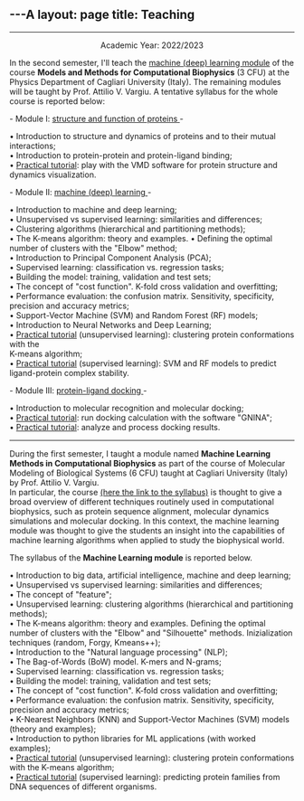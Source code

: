 ---A
layout: page
title: Teaching
---
---

<p align=center>
Academic Year: 2022/2023

<p>In the second semester, I'll teach the <u>machine (deep) learning module</u> of the course <b>Models and Methods for Computational Biophysics</b> (3 CFU) at the Physics Department of Cagliari University (Italy). The remaining modules will be taught by Prof. Attilio V. Vargiu.
A tentative syllabus for the whole course is reported below:
</p>

<p>
- Module I: <u>structure and function of proteins </u> - <br>
</p>
<p>
• Introduction to structure and dynamics of proteins and to their mutual interactions; <br>
• Introduction to protein-protein and protein-ligand binding; <br>
• <u>Practical tutorial</u>: play with the VMD software for protein structure and dynamics visualization. <br>
</p>
<p>
- Module II: <u> machine (deep) learning </u> - <br>
</p>
<p>
• Introduction to machine and deep learning; <br>
• Unsupervised vs supervised learning: similarities and differences;<br>
• Clustering algorithms (hierarchical and partitioning methods); <br>
• The K-means algorithm: theory and examples.
• Defining the optimal number of clusters with the "Elbow" method; <br>
• Introduction to Principal Component Analysis (PCA); <br> 
• Supervised learning: classification vs. regression tasks; <br>
• Building the model: training, validation and test sets; <br>
• The concept of "cost function". K-fold cross validation and overfitting; <br>
• Performance evaluation: the confusion matrix. Sensitivity, specificity, precision and accuracy metrics; <br>
• Support-Vector Machine (SVM) and Random Forest (RF) models; <br>
• Introduction to Neural Networks and Deep Learning;<br>
• <u>Practical tutorial</u> (unsupervised learning): clustering protein conformations with the <br>K-means algorithm; <br>
• <u>Practical tutorial</u> (supervised learning): SVM and RF models to predict ligand-protein complex stability. <br>
</p>
<p>
- Module III: <u> protein-ligand docking </u> - <br>
</p>
<p>
• Introduction to molecular recognition and molecular docking; <br>
• <u>Practical tutorial</u>: run docking calculation with the software "GNINA"; <br>
• <u>Practical tutorial</u>: analyze and process docking results. <br>
</p>
<hr style="height:2px;border-width:0;color:gray;background-color:gray">

<p align=center>


<p>During the first semester, I taught a module named <b>Machine Learning Methods in Computational Biophysics</b> as part of the course of Molecular Modeling of Biological Systems (6 CFU)
taught at Cagliari University (Italy) by Prof. Attilio V. Vargiu.<br>
In particular, the course <a href="https://unica.it/unica/en/ateneo_s07_ss01_sss02.page?mu=Guide/PaginaADErogata.do?ad_er_id=2022*N0*N0*S1*40674*20723&ANNO_\ACCADEMICO=2022&mostra_percorsi=S">(here the link to the syllabus)</a> is thought to give a broad overview of different techniques routinely used in computational biophysics, such as protein sequence alignment, molecular dynamics simulations and molecular docking.
In this context, the machine learning module was thought to give the students an insight into the capabilities of machine learning algorithms when applied to study the biophysical world.
</p>

<p>The syllabus of the <b>Machine Learning module</b>  is reported below. 
</p>

• Introduction to big data, artificial intelligence, machine and deep learning; <br>
• Unsupervised vs supervised learning: similarities and differences;<br>
• The concept of "feature";<br>
• Unsupervised learning: clustering algorithms (hierarchical and partitioning methods); <br>
• The K-means algorithm: theory and examples. Defining the optimal number of clusters with the "Elbow" and "Silhouette" methods. Inizialization techniques (random, Forgy, Kmeans++); <br>
• Introduction to the "Natural language processing" (NLP); <br>
• The Bag-of-Words (BoW) model. K-mers and N-grams; <br>
• Supervised learning: classification vs. regression tasks; <br>
• Building the model: training, validation and test sets; <br>
• The concept of "cost function". K-fold cross validation and overfitting; <br>
• Performance evaluation: the confusion matrix. Sensitivity, specificity, precision and accuracy metrics; <br>
• K-Nearest Neighbors (KNN) and Support-Vector Machines (SVM) models (theory and examples); <br>
• Introduction to python libraries for ML applications (with worked examples); <br>
• <u>Practical tutorial</u> (unsupervised learning): clustering protein conformations with the K-means algorithm; <br>
• <u>Practical tutorial</u> (supervised learning): predicting protein families from DNA sequences of different organisms. <br>




